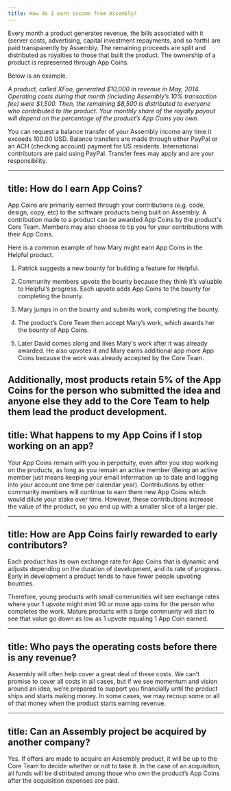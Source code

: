 ```yaml
---
title: How do I earn income from Assembly?
---
```


Every month a product generates revenue, the bills associated with it (server costs, advertising, capital investment repayments, and so forth) are paid transparently by Assembly. The remaining proceeds are split and distributed as royalties to those that built the product. The ownership of a product is represented through App Coins.


Below is an example.


*A product, called XFoo, generated $10,000 in revenue in May, 2014. Operating costs during that month (including Assembly’s 10% transaction fee) were $1,500. Then, the remaining $8,500 is distributed to everyone who contributed to the product. Your monthly share of the royalty payout will depend on the percentage of the product’s App Coins you own.*


You can request a balance transfer of your Assembly income any time it exceeds 100.00 USD. Balance transfers are made through either PayPal or an ACH (checking account) payment for US residents. International contributors are paid using PayPal. Transfer fees may apply and are your responsibility.


---
title: How do I earn App Coins?
---

App Coins are primarily earned through your contributions (e.g. code, design, copy, etc) to the software products being built on Assembly. A contribution made to a product can be awarded App Coins by the product's Core Team. Members may also choose to tip you for your contributions with their App Coins.

Here is a common example of how Mary might earn App Coins in the Helpful product.


1. Patrick suggests a new bounty for building a feature for Helpful.

2. Community members upvote the bounty because they think it’s valuable to Helpful’s progress. Each upvote adds App Coins to the bounty for completing the bounty.

3. Mary jumps in on the bounty and submits work, completing the bounty.

4. The product’s Core Team then accept Mary’s work, which awards her the bounty of App Coins.

5. Later David comes along and likes Mary's work after it was already awarded. He also upvotes it and Mary earns additional app more App Coins because the work was already accepted by the Core Team.

Additionally, most products retain 5% of the App Coins for the person who submitted the idea and anyone else they add to the Core Team to help them lead the product development.
---
title: What happens to my App Coins if I stop working on an app?
---

Your App Coins remain with you in perpetuity, even after you stop working on the products, as long as you remain an active member (Being an active member just means keeping your email information up to date and logging into your account one time per calendar year). Contributions by other community members will continue to earn them new App Coins which would dilute your stake over time. However, these contributions increase the value of the product, so you end up with a smaller slice of a larger pie.

---
title: How are App Coins fairly rewarded to early contributors?
---

Each product has its own exchange rate for App Coins that is dynamic and adjusts depending on the duration of development, and its rate of progress. Early in development a product tends to have fewer people upvoting bounties.


Therefore, young products with small communities will see exchange rates where your 1 upvote might mint 90 or more app coins for the person who completes the work. Mature products with a large community will start to see that value go down as low as 1 upvote equaling 1 App Coin earned.

---
title: Who pays the operating costs before there is any revenue?
---

Assembly will often help cover a great deal of these costs. We can’t promise to cover all costs in all cases, but if we see momentum and vision around an idea, we’re prepared to support you financially until the product ships and starts making money. In some cases, we may recoup some or all of that money when the product starts earning revenue.

---
title: Can an Assembly project be acquired by another company?
---

Yes. If offers are made to acquire an Assembly product, it will be up to the Core Team to decide whether or not to take it. In the case of an acquisition, all funds will be distributed among those who own the product’s App Coins after the acquisition expenses are paid.
